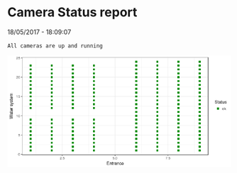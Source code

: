 Camera Status report
================
18/05/2017 - 18:09:07

    All cameras are up and running

![](camreport_files/figure-markdown_github/unnamed-chunk-2-1.png)
